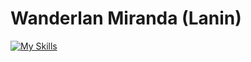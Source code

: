 # Wanderlan Miranda (Lanin)

[![My Skills](https://skillicons.dev/icons?i=aws,gcp,html,css,lua,ps,js)](https://skillicons.dev)

